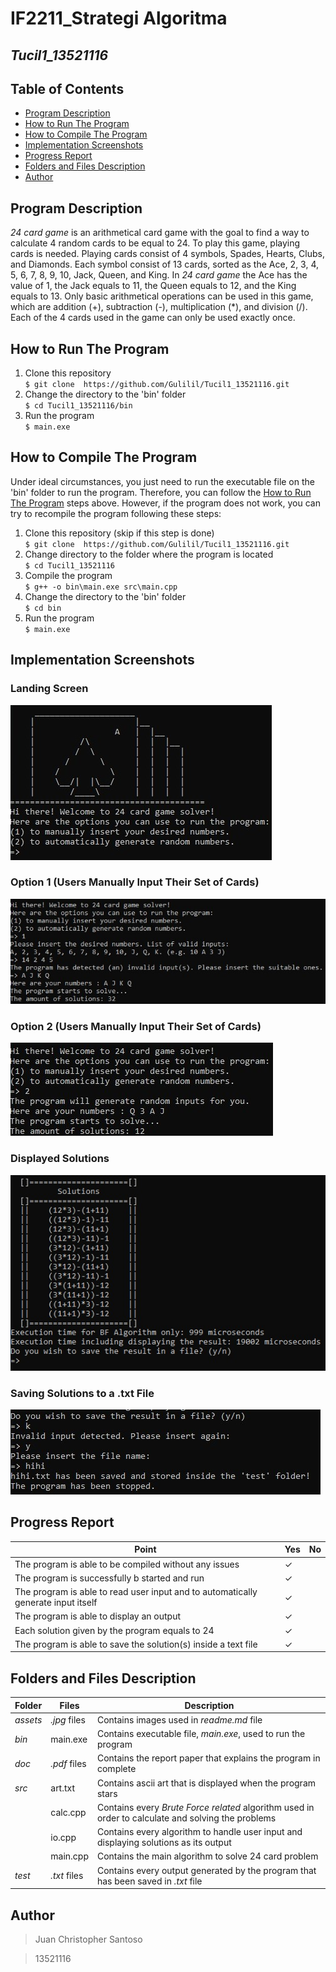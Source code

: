 # IF2211_Strategi Algoritma
## *Tucil1_13521116*


## **Table of Contents**
* [Program Description](#program-description)
* [How to Run The Program](#how-to-run-the-program)
* [How to Compile The Program](#how-to-compile-the-program)
* [Implementation Screenshots](#implementation-screenshots)
* [Progress Report](#progress-report)
* [Folders and Files Description](#folders-and-files-description)
* [Author](#author)

## **Program Description**
*24 card game* is an arithmetical card game with the goal to find a way to calculate 4 random cards to be equal to 24. To play this game, playing cards is needed. Playing cards consist of 4 symbols, Spades, Hearts, Clubs, and Diamonds. Each symbol consist of 13 cards, sorted as the Ace, 2, 3, 4, 5, 6, 7, 8, 9, 10, Jack, Queen, and King. In *24 card game* the Ace has the value of 1, the Jack equals to 11, the Queen equals to 12, and the King equals to 13. Only basic arithmetical operations can be used in this game, which are addition (+), subtraction (-), multiplication (*), and division (/). Each of the 4 cards used in the game can only be used exactly once.

## **How to Run The Program**
1. Clone this repository <br>
`$ git clone  https://github.com/Gulilil/Tucil1_13521116.git`
2. Change the directory to the 'bin' folder <br>
`$ cd Tucil1_13521116/bin`
3. Run the program <br>
`$ main.exe`

## **How to Compile The Program**
Under ideal circumstances, you just need to run the executable file on the 'bin' folder to run the program. Therefore, you can follow the [How to Run The Program](#how-to-run-the-program) steps above. However, if the program does not work, you can try to recompile the program following these steps:
1. Clone this repository (skip if this step is done)<br>
`$ git clone  https://github.com/Gulilil/Tucil1_13521116.git`
2. Change directory to the folder where the program is located <br>
`$ cd Tucil1_13521116`
3. Compile the program <br>
`$ g++ -o bin\main.exe src\main.cpp`
4. Change the directory to the 'bin' folder <br>
`$ cd bin`
5. Run the program <br>
`$ main.exe`

## **Implementation Screenshots**

### **Landing Screen**
<img src="assets/landing.jpg"> 

### **Option 1 (Users Manually Input Their Set of Cards)**
<img src="assets/option1.jpg">

### **Option 2 (Users Manually Input Their Set of Cards)**
<img src="assets/option2.jpg">

### **Displayed Solutions**
<img src="assets/solution.jpg">

### **Saving Solutions to a .txt File**
<img src="assets/saving.jpg">


## **Progress Report**

| Point | Yes | No |
|-----|-----|------|
|The program is able to be compiled without any issues| &check; |   |
|The program is successfully b started and run|&check;   |  |
|The program is able to read user input and to automatically generate input itself | &check;  |  |
|The program is able to display an output | &check;  |  |
|Each solution given by the program equals to 24 | &check;  |  |
|The program is able to save the solution(s) inside a text file| &check;  |  |


## **Folders and Files Description**
| Folder | Files |Description|
|---------|-----|-------|
| *assets*| *.jpg* files | Contains images used in *readme.md* file |
| *bin* | main.exe | Contains executable file, *main.exe*, used to run the program | 
| *doc* | *.pdf* files| Contains the report paper that explains the program in complete   |
| *src* | art.txt| Contains ascii art that is displayed when the program stars  |
| | calc.cpp | Contains every *Brute Force related* algorithm used in order to calculate and solving the problems  |
| | io.cpp | Contains every algorithm to handle user input and displaying solutions as its output|
| | main.cpp | Contains the main algorithm to solve 24 card problem |
| *test* | *.txt* files | Contains every output generated by the program that has been saved in *.txt* file|


## **Author**
> Juan Christopher Santoso

> 13521116




